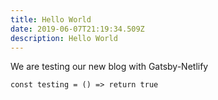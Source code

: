 ```yaml
---
title: Hello World
date: 2019-06-07T21:19:34.509Z
description: Hello World
---
```

We are testing our new blog with Gatsby-Netlify 

`const testing = () => return true`
